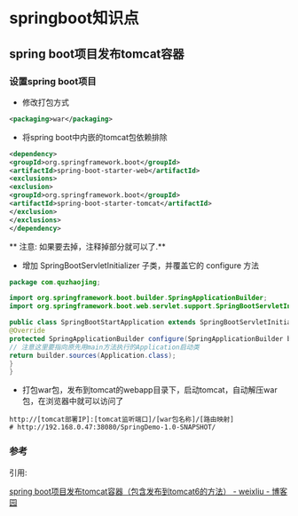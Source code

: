 # springboot知识点

## spring boot项目发布tomcat容器

### 设置spring boot项目

+ 修改打包方式

``` xml
<packaging>war</packaging>
```

+ 将spring boot中内嵌的tomcat包依赖排除

``` xml
<dependency>
<groupId>org.springframework.boot</groupId>
<artifactId>spring-boot-starter-web</artifactId>
<exclusions>
<exclusion>
<groupId>org.springframework.boot</groupId>
<artifactId>spring-boot-starter-tomcat</artifactId>
</exclusion>
</exclusions>
</dependency> 
```

** 注意: 如果要去掉，注释掉<exclusions>部分就可以了.**

+ 增加 SpringBootServletInitializer 子类，并覆盖它的 configure 方法

``` java
package com.quzhaojing;

import org.springframework.boot.builder.SpringApplicationBuilder;
import org.springframework.boot.web.servlet.support.SpringBootServletInitializer;

public class SpringBootStartApplication extends SpringBootServletInitializer {
@Override
protected SpringApplicationBuilder configure(SpringApplicationBuilder builder) {
// 注意这里要指向原先用main方法执行的Application启动类
return builder.sources(Application.class);
}
}
```

+ 打包war包，发布到tomcat的webapp目录下，启动tomcat，自动解压war包，在浏览器中就可以访问了

```text
http://[tomcat部署IP]:[tomcat监听端口]/[war包名称]/[路由映射]
# http://192.168.0.47:38080/SpringDemo-1.0-SNAPSHOT/
```





### 参考

引用:

[spring boot项目发布tomcat容器（包含发布到tomcat6的方法） - weixliu - 博客园](https://www.cnblogs.com/weixliu/p/6432342.html)



